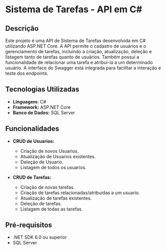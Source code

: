 # Sistema de Tarefas - API em C#

## Descrição

Este projeto é uma API de Sistema de Tarefas desenvolvida em C# utilizando ASP.NET Core. A API permite o cadastro de usuários e o gerenciamento de tarefas, incluindo a criação, atualização, deleção e listagem tanto de tarefas quanto de usuários. Também possui a funcionalidade de relacionar uma tarefa e atribuí-la a um determinado usuário. A interface do Swagger está integrada para facilitar a interação e teste dos endpoints.

## Tecnologias Utilizadas

- **Linguagem:** C#
- **Framework:** ASP.NET Core
- **Banco de Dados:** SQL Server

## Funcionalidades

- **CRUD de Usuarios:** 
  - Criação de novos Usuarios.
  - Atualização de Usuarios existentes.
  - Deleção de Usuario.
  - Listagem de todos os usuarios.

- **CRUD de Tarefas:** 
  - Criação de novas tarefas.
  - Criação de tarefas relacionadas/atribuidas a um usuario.
  - Atualização de tarefas existentes.
  - Deleção de tarefas.
  - Listagem de todas as tarefas.

## Pré-requisitos

- .NET SDK 6.0 ou superior
- SQL Server


